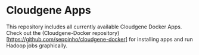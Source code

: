 # Cloudgene Apps
This repository includes all currently available Cloudgene Docker Apps. 
Check out the (Cloudgene-Docker repository)[https://github.com/seppinho/cloudgene-docker] for installing apps and run Hadoop jobs graphically.
